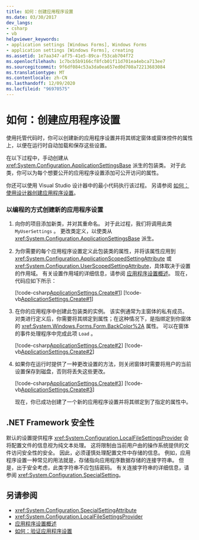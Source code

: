 ```yaml
---
title: 如何：创建应用程序设置
ms.date: 03/30/2017
dev_langs:
- csharp
- vb
helpviewer_keywords:
- application settings [Windows Forms], Windows Forms
- application settings [Windows Forms], creating
ms.assetid: 1e7aa347-af75-41e5-89ca-f53cab704f72
ms.openlocfilehash: 1c7bcb5b9166cf8fcb01f11d701ea4ebca713ee7
ms.sourcegitcommit: 9f6df084c53a3da0ea657ed0d708a72213683084
ms.translationtype: MT
ms.contentlocale: zh-CN
ms.lasthandoff: 12/09/2020
ms.locfileid: "96970575"
---
```

# <a name="how-to-create-application-settings"></a>如何：创建应用程序设置

使用托管代码时，你可以创建新的应用程序设置并将其绑定窗体或窗体控件的属性上，以便在运行时自动加载和保存这些设置。  
  
 在以下过程中，手动创建从 <xref:System.Configuration.ApplicationSettingsBase> 派生的包装类。 对于此类，你可以为每个想要公开的应用程序设置添加可公开访问的属性。  
  
 你还可以使用 Visual Studio 设计器中的最小代码执行该过程。  另请参阅 [如何：使用设计器创建应用程序设置](/previous-versions/visualstudio/visual-studio-2010/wabtadw6(v=vs.100))。  
  
### <a name="to-create-new-application-settings-programmatically"></a>以编程的方式创建新的应用程序设置  
  
1. 向你的项目添加新类，并对其重命名。 对于此过程，我们将调用此类 `MyUserSettings` 。 更改类定义，以使类从 <xref:System.Configuration.ApplicationSettingsBase> 派生。  
  
2. 为你需要的每个应用程序设置定义此包装类的属性，并将该属性应用到 <xref:System.Configuration.ApplicationScopedSettingAttribute> 或 <xref:System.Configuration.UserScopedSettingAttribute>，具体取决于设置的作用域。 有关设置作用域的详细信息，请参阅 [应用程序设置概述](application-settings-overview.md)。 现在，代码应如下所示：  
  
     [!code-csharp[ApplicationSettings.Create#1](~/samples/snippets/csharp/VS_Snippets_Winforms/ApplicationSettings.Create/CS/MyAppSettings.cs#1)]
     [!code-vb[ApplicationSettings.Create#1](~/samples/snippets/visualbasic/VS_Snippets_Winforms/ApplicationSettings.Create/VB/MyAppSettings.vb#1)]  
  
3. 在你的应用程序中创建此包装类的实例。 该实例通常为主窗体的私有成员。 对类进行定义后，你需要将其绑定到属性；在这种情况下，是指绑定到你窗体的 <xref:System.Windows.Forms.Form.BackColor%2A> 属性。 可以在窗体的事件处理程序中完成此项 `Load` 。  
  
     [!code-csharp[ApplicationSettings.Create#2](~/samples/snippets/csharp/VS_Snippets_Winforms/ApplicationSettings.Create/CS/Form1.cs#2)]
     [!code-vb[ApplicationSettings.Create#2](~/samples/snippets/visualbasic/VS_Snippets_Winforms/ApplicationSettings.Create/VB/Form1.vb#2)]  
  
4. 如果你在运行时提供了一种更改设置的方法，则关闭窗体时需要将用户的当前设置保存到磁盘，否则将丢失这些更改。  
  
     [!code-csharp[ApplicationSettings.Create#3](~/samples/snippets/csharp/VS_Snippets_Winforms/ApplicationSettings.Create/CS/Form1.cs#3)]
     [!code-vb[ApplicationSettings.Create#3](~/samples/snippets/visualbasic/VS_Snippets_Winforms/ApplicationSettings.Create/VB/Form1.vb#3)]  
  
     现在，你已成功创建了一个新的应用程序设置并将其绑定到了指定的属性中。  
  
## <a name="net-framework-security"></a>.NET Framework 安全性  

 默认的设置提供程序 <xref:System.Configuration.LocalFileSettingsProvider> 会将配置文件的信息视为纯文本处理。 这将限制由当前用户由的操作系统提供的文件访问安全性的安全。 因此，必须谨慎处理配置文件中存储的信息。 例如，应用程序设置一种常见的用法就是，存储指向应用程序数据存储的连接字符串。 但是，出于安全考虑，此类字符串不应包括密码。 有关连接字符串的详细信息，请参阅 <xref:System.Configuration.SpecialSetting>。  
  
## <a name="see-also"></a>另请参阅

- <xref:System.Configuration.SpecialSettingAttribute>
- <xref:System.Configuration.LocalFileSettingsProvider>
- [应用程序设置概述](application-settings-overview.md)
- [如何：验证应用程序设置](how-to-validate-application-settings.md)
